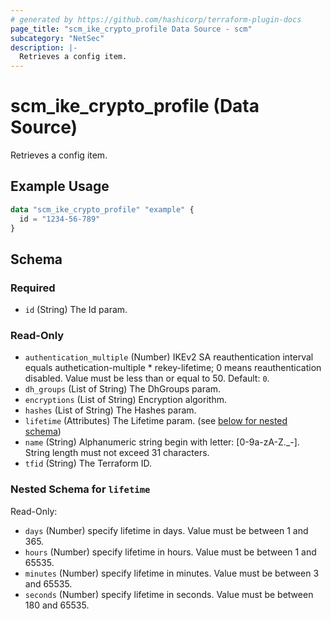 ```yaml
---
# generated by https://github.com/hashicorp/terraform-plugin-docs
page_title: "scm_ike_crypto_profile Data Source - scm"
subcategory: "NetSec"
description: |-
  Retrieves a config item.
---
```


# scm_ike_crypto_profile (Data Source)

Retrieves a config item.

## Example Usage

```terraform
data "scm_ike_crypto_profile" "example" {
  id = "1234-56-789"
}
```

<!-- schema generated by tfplugindocs -->
## Schema

### Required

- `id` (String) The Id param.

### Read-Only

- `authentication_multiple` (Number) IKEv2 SA reauthentication interval equals authetication-multiple * rekey-lifetime; 0 means reauthentication disabled. Value must be less than or equal to 50. Default: `0`.
- `dh_groups` (List of String) The DhGroups param.
- `encryptions` (List of String) Encryption algorithm.
- `hashes` (List of String) The Hashes param.
- `lifetime` (Attributes) The Lifetime param. (see [below for nested schema](#nestedatt--lifetime))
- `name` (String) Alphanumeric string begin with letter: [0-9a-zA-Z._-]. String length must not exceed 31 characters.
- `tfid` (String) The Terraform ID.

<a id="nestedatt--lifetime"></a>
### Nested Schema for `lifetime`

Read-Only:

- `days` (Number) specify lifetime in days. Value must be between 1 and 365.
- `hours` (Number) specify lifetime in hours. Value must be between 1 and 65535.
- `minutes` (Number) specify lifetime in minutes. Value must be between 3 and 65535.
- `seconds` (Number) specify lifetime in seconds. Value must be between 180 and 65535.
